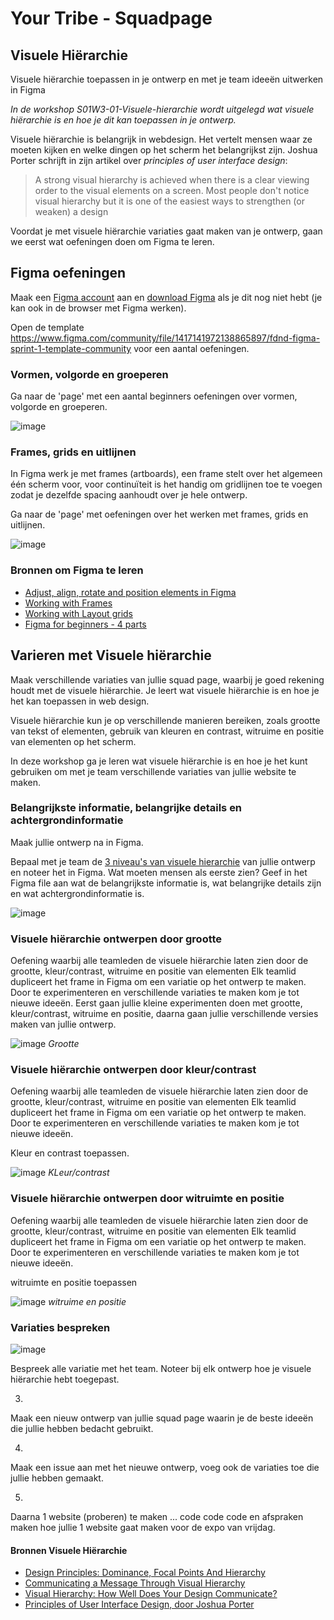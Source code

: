 # Your Tribe - Squadpage

## Visuele Hiërarchie

Visuele hiërarchie toepassen in je ontwerp en met je team ideeën uitwerken in Figma

_In de workshop S01W3-01-Visuele-hierarchie wordt uitgelegd wat visuele hiërarchie is en hoe je dit kan toepassen in je ontwerp._


Visuele hiërarchie is belangrijk in webdesign. Het vertelt mensen waar ze moeten kijken en welke dingen op het scherm het belangrijkst zijn. 
Joshua Porter schrijft in zijn artikel over _principles of user interface design_: 
> A strong visual hierarchy is achieved when there is a clear viewing order to the visual elements on a screen. Most people don't notice visual hierarchy but it is one of the easiest ways to strengthen (or weaken) a design

Voordat je met visuele hiërarchie variaties gaat maken van je ontwerp, gaan we eerst wat oefeningen doen om Figma te leren.



## Figma oefeningen

Maak een [Figma account](https://www.figma.com/) aan en [download Figma](https://www.figma.com/downloads/) als je dit nog niet hebt (je kan ook in de browser met Figma werken).

Open de template https://www.figma.com/community/file/1417141972138865897/fdnd-figma-sprint-1-template-community voor een aantal oefeningen. 


### Vormen, volgorde en groeperen
Ga naar de 'page' met een aantal beginners oefeningen over vormen, volgorde en groeperen. 

![image](https://github.com/user-attachments/assets/9912e56f-53bc-474b-a1e8-686fe93a3f8a)


### Frames, grids en uitlijnen

In Figma werk je met frames (artboards), een frame stelt over het algemeen één scherm voor, voor continuïteit is het handig om gridlijnen toe te voegen zodat je dezelfde spacing aanhoudt over je hele ontwerp.

Ga naar de 'page' met oefeningen over het werken met frames, grids en uitlijnen.

![image](https://github.com/user-attachments/assets/99a77250-da50-455a-9fbb-5a35de73cb26)


### Bronnen om Figma te leren

- [Adjust, align, rotate and position elements in Figma](https://help.figma.com/hc/en-us/articles/360039956914-Adjust-alignment-rotation-and-position)  
- [Working with Frames](https://help.figma.com/hc/en-us/articles/360041539473-Frames-in-Figma-Design)
- [Working with Layout grids](https://help.figma.com/hc/en-us/articles/360040450513-Create-layout-grids-with-grids-columns-and-rows)
- [Figma for beginners - 4 parts](https://help.figma.com/hc/en-us/sections/4405269443991-Figma-for-beginners-4-parts)










## Varieren met Visuele hiërarchie

Maak verschillende variaties van jullie squad page, waarbij je goed rekening houdt met de visuele hiërarchie. Je leert wat visuele hiërarchie is en hoe je het kan toepassen in web design. 

Visuele hiërarchie kun je op verschillende manieren bereiken, zoals grootte van tekst of elementen, gebruik van kleuren en contrast, witruime en positie van elementen op het scherm. 

In deze workshop ga je leren wat visuele hiërarchie is en hoe je het kunt gebruiken om met je team verschillende variaties van jullie website te maken. 



### Belangrijkste informatie, belangrijke details en achtergrondinformatie 

Maak jullie ontwerp na in Figma. 

Bepaal met je team de [3 niveau's van visuele hierarchie](https://www.smashingmagazine.com/2015/02/design-principles-dominance-focal-points-hierarchy/#the-inverted-pyramid-of-writing) van jullie ontwerp en noteer het in Figma. Wat moeten mensen als eerste zien? Geef in het Figma file aan wat de belangrijkste informatie is, wat belangrijke details zijn en wat achtergrondinformatie is.

![image](https://github.com/user-attachments/assets/753332c2-78a0-4dbe-bb7f-39dba76f8184)


### Visuele hiërarchie ontwerpen door grootte

Oefening waarbij alle teamleden de visuele hiërarchie laten zien door de grootte, kleur/contrast, witruime en positie van elementen
Elk teamlid dupliceert het frame in Figma om een variatie op het ontwerp te maken. Door te experimenteren en verschillende variaties te maken kom je tot nieuwe ideeën. 
Eerst gaan jullie kleine experimenten doen met grootte, kleur/contrast, witruime en positie, daarna gaan jullie verschillende versies maken van jullie ontwerp. 

![image](https://github.com/user-attachments/assets/a26fb102-c929-4322-9018-8ffaf79e73f1)
_Grootte_



### Visuele hiërarchie ontwerpen door kleur/contrast

Oefening waarbij alle teamleden de visuele hiërarchie laten zien door de grootte, kleur/contrast, witruime en positie van elementen
Elk teamlid dupliceert het frame in Figma om een variatie op het ontwerp te maken. Door te experimenteren en verschillende variaties te maken kom je tot nieuwe ideeën. 

Kleur en contrast toepassen. 

![image](https://github.com/user-attachments/assets/0126cc80-1b79-4b8e-a55f-5327845dce13)
_KLeur/contrast_



### Visuele hiërarchie ontwerpen door witruimte en positie

Oefening waarbij alle teamleden de visuele hiërarchie laten zien door de grootte, kleur/contrast, witruime en positie van elementen
Elk teamlid dupliceert het frame in Figma om een variatie op het ontwerp te maken. Door te experimenteren en verschillende variaties te maken kom je tot nieuwe ideeën. 

witruimte en positie toepassen

![image](https://github.com/user-attachments/assets/5334b77c-c52b-46ba-b1d6-5d1fb5390a8d)
_witruime en positie_



### Variaties bespreken


![image](https://github.com/user-attachments/assets/693625cb-0c55-4bc7-87f9-cdc9c0402e02)

Bespreek alle variatie met het team. Noteer bij elk ontwerp hoe je visuele hiërarchie hebt toegepast. 

3.
Maak een nieuw ontwerp van jullie squad page waarin je de beste ideeën die jullie hebben bedacht gebruikt. 

4.
Maak een issue aan met het nieuwe ontwerp, voeg ook de variaties toe die jullie hebben gemaakt. 

5. 
Daarna 1 website (proberen) te maken ... code code code en afspraken maken hoe jullie 1 website gaat maken voor de expo van vrijdag.



#### Bronnen Visuele Hiërarchie

- [Design Principles: Dominance, Focal Points And Hierarchy](https://www.smashingmagazine.com/2015/02/design-principles-dominance-focal-points-hierarchy/)
- [Communicating a Message Through Visual Hierarchy](https://designmodo.com/visual-hierarchy/)
- [Visual Hierarchy: How Well Does Your Design Communicate?](http://vanseodesign.com/web-design/visual-hierarchy/)
- [Principles of User Interface Design, door Joshua Porter](http://bokardo.com/principles-of-user-interface-design/)
<!-- - [Korte video over layout en compositie  @ YouTube](https://www.youtube.com/watch?v=a5KYlHNKQB8) -->


